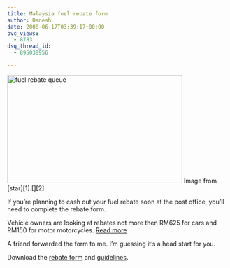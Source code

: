 ```yaml
---
title: Malaysia fuel rebate form
author: Danesh
date: 2008-06-17T03:39:17+00:00
pvc_views:
  - 8783
dsq_thread_id:
  - 895038956

---
```

<img loading="lazy" class="alignnone size-full wp-image-615" title="fuel rebate queue" src="/wp-content/uploads/2008/06/n_02queue1.jpg" alt="fuel rebate queue" width="400" height="247" />  
Image from [star][1].[][2]

If you&#8217;re planning to cash out your fuel rebate soon at the post office, you&#8217;ll need to complete the rebate form.

Vehicle owners are looking at rebates not more then RM625 for cars and RM150 for motor motorcycles. [Read more][3]

A friend forwarded the form to me. I&#8217;m guessing it&#8217;s a head start for you.

Download the [rebate form][4] and [guidelines][5].

 [1]: http://thestar.com.my/news/story.asp?file=/2008/6/15/nation/21559114&sec=nation
 [2]: /wp-content/uploads/2008/06/n_02queue1.jpg
 [3]: http://thestar.com.my/news/story.asp?file=/2008/6/13/nation/21537165&sec=nation
 [4]: /wp-content/uploads/2008/06/borang2.pdf
 [5]: /wp-content/uploads/2008/06/panduansubsidi.pdf